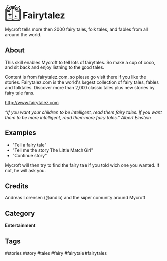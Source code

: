 # <img src='story-512.png' card_color='#40DBB0' width='50' height='50' style='vertical-align:bottom'/> Fairytalez
Mycroft tells more then 2000 fairy tales, folk tales, and fables from all around the world.

## About
This skill enables Mycroft to tell lots of fairytales. So make a cup of coco, and sit back and enjoy listning to the good tales.

Content is from fairytalez.com, so please go visit there if you like the stories.
Fairytalez.com is the world's largest collection of fairy tales, fables and folktales. Discover more than 2,000 classic tales plus new stories by fairy tale fans.

http://www.fairytalez.com


_“If you want your children to be intelligent, read them fairy tales. If you want them to be more
intelligent, read them more fairy tales.”
Albert Einstein_

## Examples
* "Tell a fairy tale"
* "Tell me the story The Little Match Girl"
* "Continue story"

Mycroft will then try to find the fairy tale if you told wich one you wanted. If not, he will ask you.

## Credits
Andreas Lorensen (@andlo) and the super comunity around Mycroft

## Category
**Entertainment**


## Tags
#stories
#story
#tales
#fairy
#fairytale
#fairytales
